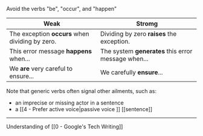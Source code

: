 Avoid the verbs "be", "occur", and "happen"

|Weak|Stromg|
|---|---|
|The exception **occurs** when dividing by zero.|Dividing by zero **raises** the exception.|   |
|This error message **happens** when...|The system **generates** this error message when...|
|We **are** very careful to ensure...|We carefully **ensure**...|

Note that generic verbs often signal other ailments, such as:

-   an imprecise or missing actor in a sentence
-   a [[4 - Prefer active voice|passive voice ]] [[sentence]]

---

Understanding of [[0 - Google's Tech Writing]]